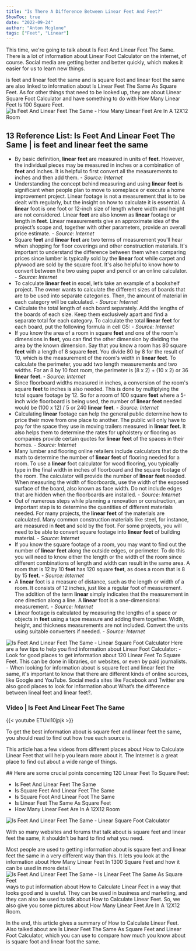 ```yaml
---
title: "Is There A Difference Between Linear Feet And Feet?"
ShowToc: true 
date: "2022-09-24"
author: "Anton Mcglone" 
tags: ["Feet", "Linear"]
---
```


	
This time, we're going to talk about Is Feet And Linear Feet The Same. There is a lot of information about Linear Foot Calculator on the internet, of course. Social media are getting better and better quickly, which makes it easier for us to learn new things.

is feet and linear feet the same and is square foot and linear foot the same are also linked to information about Is Linear Feet The Same As Square Feet. As for other things that need to be looked up, they are about Linear Square Foot Calculator and have something to do with How Many Linear Feet Is 100 Square Feet.
<img loading="lazy" src="https://content.instructables.com/ORIG/F2W/KO4D/GUQ4JLH5/F2WKO4DGUQ4JLH5.jpg?auto=webp&frame=1&width=2100" onerror="this.onerror=null;this.src='https://blogger.googleusercontent.com/img/a/AVvXsEhe7F7TRXHtjiKvHb5vS7DmnxvpHiDyoYyYvm1nHB3Qp2_w3BnM6A2eq4v7FYxCC9bfZt3a9vIMtAYEKUiaDQbHMg-ViyGmRIj39MLp0bGFfgfYw1Dc9q_H-T0wiTm3l0Uq42dETrN9eC8aGJ9_IORZsxST1AcLR7np1koOfcc7tnHa4S8Mwz_xD9d0=s16000';" alt="Is Feet And Linear Feet The Same - How Many Linear Feet Are In A 12X12 Room" >

## 13 Reference List: Is Feet And Linear Feet The Same | is feet and linear feet the same
-   By basic definition, **linear** **feet** are measured in units of **feet**. However, the individual pieces may be measured in inches or a combination of **feet** and inches. It is helpful to first convert all the measurements to inches and then add them. - <cite>Source: Internet</cite>
-   Understanding the concept behind measuring and using **linear** **feet** is significant when people plan to move to someplace or execute a home improvement project. Linear footage is not a measurement that is to be dealt with regularly, but the insight on how to calculate it is essential. A **linear** foot is one foot or 12-inch size of length where width and height are not considered. Linear **feet** are also known as **linear** footage or length in **feet**. Linear measurements give an approximate idea of the project’s scope and, together with other parameters, provide an overall price estimate. - <cite>Source: Internet</cite>
-   Square **feet** and **linear** **feet** are two terms of measurement you'll hear when shopping for floor coverings and other construction materials. It's important to understand the difference between them when comparing prices since lumber is typically sold by the **linear** foot while carpet and plywood are sold by the square foot. It's also helpful to know how to convert between the two using paper and pencil or an online calculator. - <cite>Source: Internet</cite>
-   To calculate **linear** **feet** in excel, let’s take an example of a bookshelf project. The owner wants to calculate the different sizes of boards that are to be used into separate categories. Then, the amount of material in each category will be calculated. - <cite>Source: Internet</cite>
-   Calculate the total length of each board separately. Add the lengths of the boards of each size. Keep them exclusively apart and find a separate total for each category. To calculate the total **linear** **feet** for each board, put the following formula in cell G5: - <cite>Source: Internet</cite>
-   If you know the area of a room in square **feet** and one of the room's dimensions in **feet**, you can find the other dimension by dividing the area by the known dimension. Say that you know a room has 80 square **feet** with a length of 8 square **feet**. You divide 80 by 8 for the result of 10, which is the measurement of the room's width in **linear** **feet**. To calculate the perimeter, you add two length measurements and two widths. For an 8 by 10 foot room, the perimeter is (8 x 2) + (10 x 2) or 36 **linear** **feet**. - <cite>Source: Internet</cite>
-   Since floorboard widths measured in inches, a conversion of the room's square **feet** to inches is also needed. This is done by multiplying the total square footage by 12. So for a room of 100 square **feet** where a 5-inch wide floorboard is being used, the number of **linear** **feet** needed would be (100 x 12) / 5 or 240 **linear** **feet**. - <cite>Source: Internet</cite>
-   Calculating **linear** footage can help the general public determine how to price their move from one place to another. The public will only have to pay for the space they use in moving trailers measured in **linear** **feet**. It also helps them to determine the rates for upholstery or flooring as companies provide certain quotes for **linear** **feet** of the spaces in their homes. - <cite>Source: Internet</cite>
-   Many lumber and flooring online retailers include calculators that do the math to determine the number of **linear** **feet** of flooring needed for a room. To use a **linear** foot calculator for wood flooring, you typically type in the final width in inches of floorboard and the square footage of the room. The calculator will provide the number of **linear** **feet** needed. When measuring the width of floorboards, use the width of the exposed surface of the board, also known as face width. Do not include edges that are hidden when the floorboards are installed. - <cite>Source: Internet</cite>
-   Out of numerous steps while planning a renovation or construction, an important step is to determine the quantities of different materials needed. For many projects, the **linear** **feet** of the materials are calculated. Many common construction materials like steel, for instance, are measured in **feet** and sold by the foot. For some projects, you will need to be able to convert square footage into **linear** **feet** of building material. - <cite>Source: Internet</cite>
-   If you know the square footage of a room, you may want to find out the number of **linear** **feet** along the outside edges, or perimeter. To do this you will need to know either the length or the width of the room since different combinations of length and width can result in the same area. A room that is 12 by 10 **feet** has 120 square **feet**, as does a room that is 8 by 15 **feet**. - <cite>Source: Internet</cite>
-   A **linear** foot is a measure of distance, such as the length or width of a room. It consists of 12 inches, just like a regular foot of measurement. The addition of the term **linear** simply indicates that the measurement in one direction along a line. A **linear** foot is a one-dimensional measurement. - <cite>Source: Internet</cite>
-   Linear footage is calculated by measuring the lengths of a space or objects in **feet** using a tape measure and adding them together. Width, height, and thickness measurements are not included. Convert the units using suitable converters if needed. - <cite>Source: Internet</cite>


<img loading="lazy" src="https://instawiki.net/wp-content/uploads/2021/01/IMG-20210127-WA0019-768x852.jpg" onerror="this.onerror=null;this.src='https://blogger.googleusercontent.com/img/a/AVvXsEhe7F7TRXHtjiKvHb5vS7DmnxvpHiDyoYyYvm1nHB3Qp2_w3BnM6A2eq4v7FYxCC9bfZt3a9vIMtAYEKUiaDQbHMg-ViyGmRIj39MLp0bGFfgfYw1Dc9q_H-T0wiTm3l0Uq42dETrN9eC8aGJ9_IORZsxST1AcLR7np1koOfcc7tnHa4S8Mwz_xD9d0=s16000';" alt="Is Feet And Linear Feet The Same - Linear Square Foot Calculator" >
Here are a few tips to help you find information about Linear Foot Calculator:
- Look for good places to get information about 120 Linear Feet To Square Feet. This can be done in libraries, on websites, or even by paid journalists.
- When looking for information about is square feet and linear feet the same, it's important to know that there are different kinds of online sources, like Google and YouTube. Social media sites like Facebook and Twitter are also good places to look for information about What’s the difference between lineal feet and linear feet?.

### Video | Is Feet And Linear Feet The Same
{{< youtube ETUxi10jpjk >}} 

To get the best information about is square feet and linear feet the same, you should read to find out how true each source is.

This article has a few videos from different places about How to Calculate Linear Feet that will help you learn more about it. The Internet is a great place to find out about a wide range of things.
<script async="async" data-cfasync="false" src="//normallydemandedalter.com/fe63df3c5408708b15d8dc3d9b206b31/invoke.js"></script>
<div id="container-fe63df3c5408708b15d8dc3d9b206b31"></div>
## Here are some crucial points concerning 120 Linear Feet To Square Feet:

- Is Feet And Linear Feet The Same
- Is Square Feet And Linear Feet The Same
- Is Square Foot And Linear Foot The Same
- Is Linear Feet The Same As Square Feet
- How Many Linear Feet Are In A 12X12 Room

 <img loading="lazy" src="https://thefappening.tv/wp-content/uploads/2019/08/Leila-George-Sexy-40-768x1154.jpg" onerror="this.onerror=null;this.src='https://blogger.googleusercontent.com/img/a/AVvXsEhe7F7TRXHtjiKvHb5vS7DmnxvpHiDyoYyYvm1nHB3Qp2_w3BnM6A2eq4v7FYxCC9bfZt3a9vIMtAYEKUiaDQbHMg-ViyGmRIj39MLp0bGFfgfYw1Dc9q_H-T0wiTm3l0Uq42dETrN9eC8aGJ9_IORZsxST1AcLR7np1koOfcc7tnHa4S8Mwz_xD9d0=s16000';" alt="Is Feet And Linear Feet The Same - Linear Square Foot Calculator" >

With so many websites and forums that talk about is square feet and linear feet the same, it shouldn't be hard to find what you need.

Most people are used to getting information about is square feet and linear feet the same in a very different way than this. It lets you look at the information about How Many Linear Feet In 1300 Square Feet and how it can be used in more detail.
<img loading="lazy" src="https://heathcaldwell.com/yahoo_site_admin/assets/images/1911_-_Theatre_Royal_poster.9325047_std.jpg" onerror="this.onerror=null;this.src='https://blogger.googleusercontent.com/img/a/AVvXsEhe7F7TRXHtjiKvHb5vS7DmnxvpHiDyoYyYvm1nHB3Qp2_w3BnM6A2eq4v7FYxCC9bfZt3a9vIMtAYEKUiaDQbHMg-ViyGmRIj39MLp0bGFfgfYw1Dc9q_H-T0wiTm3l0Uq42dETrN9eC8aGJ9_IORZsxST1AcLR7np1koOfcc7tnHa4S8Mwz_xD9d0=s16000';" alt="Is Feet And Linear Feet The Same - Is Linear Feet The Same As Square Feet" >
ways to put information about How to Calculate Linear Feet in a way that looks good and is useful. They can be used in business and marketing, and they can also be used to talk about How to Calculate Linear Feet. So, we also give you some pictures about How Many Linear Feet Are In A 12X12 Room.

In the end, this article gives a summary of How to Calculate Linear Feet. Also talked about are Is Linear Feet The Same As Square Feet and Linear Foot Calculator, which you can use to compare how much you know about is square foot and linear foot the same.
	
	

